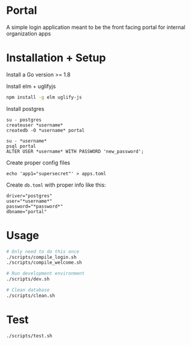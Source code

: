 # Portal

A simple login application meant to be the front facing portal for internal organization apps

# Installation + Setup

Install a Go version >= 1.8

Install elm + uglifyjs
```bash
npm install -g elm uglify-js
```

Install postgres

```
su - postgres
createuser *username*
createdb -O *username* portal

su - *username*
psql portal
ALTER USER *username* WITH PASSWORD 'new_password';
```

Create proper config files

```
echo 'app1="supersecret"' > apps.toml
```

Create `db.toml` with proper info like this:
```
driver="postgres"
user="*username*"
password="*password*"
dbname="portal"
```

# Usage
```bash
# Only need to do this once
./scripts/compile_login.sh
./scripts/compile_welcome.sh

# Run development environment
./scripts/dev.sh

# Clean database
./scripts/clean.sh
```

# Test
```bash
./scripts/test.sh
```